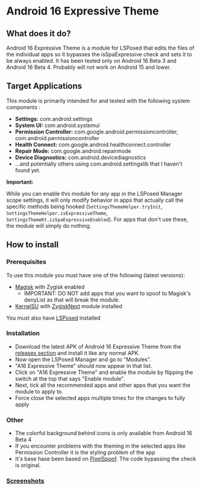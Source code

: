 # Android 16 Expressive Theme

## What does it do?

Android 16 Expressive Theme is a module for LSPosed that edits the files of the individual apps so it bypasses the isSpaExpressive check and sets it to be always enabled. It has been tested only on Android 16 Beta 3 and Android 16 Beta 4. Probably will not work on Android 15 and lower.

## Target Applications

This module is primarily intended for and tested with the following system components :

*   **Settings:** com.android.settings
*   **System UI:** com.android.systemui
*   **Permission Controller:** com.google.android.permissioncontroller, com.android.permissioncontroller
*   **Health Connect:** com.google.android.healthconnect.controller
*   **Repair Mode:** com.google.android.repairmode
*   **Device Diagnostics:** com.android.devicediagnostics
*   ...and potentially others using com.android.settingslib that I haven't found yet.

**Important:** 

While you can enable this module for *any* app in the LSPosed Manager scope settings, it will only modify behavior in apps that actually call the specific methods being hooked (`SettingsThemeHelper.tryInit`, `SettingsThemeHelper.isExpressiveTheme`, `SettingsThemeKt.isSpaExpressiveEnabled`). For apps that don't use these, the module will simply do nothing.

## How to install

### Prerequisites

To use this module you must have one of the following (latest versions):
- [Magisk](https://github.com/topjohnwu/Magisk) with Zygisk enabled
    - IMPORTANT: DO NOT add apps that you want to spoof to Magisk's denyList as that will break the module.
- [KernelSU](https://github.com/tiann/KernelSU) with [ZygiskNext](https://github.com/Dr-TSNG/ZygiskNext) module installed

You must also have [LSPosed](https://github.com/mywalkb/LSPosed_mod) installed

### Installation

- Download the latest APK of Android 16 Expressive Theme from the [releases section](https://github.com/igorb200828/Android-16-Expressive-Theme/releases) and install it like any normal APK.
- Now open the LSPosed Manager and go to "Modules".
- "A16 Expressive Theme" should now appear in that list.
- Click on "A16 Expressive Theme" and enable the module by flipping the switch at the top that says "Enable module".
- Next, tick all the recommended apps and other apps that you want the module to apply to.
- Force close the selected apps multiple times for the changes to fully apply

### Other

- The colorful background behind icons is only available from Android 16 Beta 4
- If you encounter problems with the theming in the selected apps like Permission Controller it is the styling problem of the app
- It's base hase been based on [PixelSpoof](https://github.com/RisenID/PixelSpoof). The code bypassing the check is original.

### [Screenshots](https://github.com/igorb200828/Android-16-Expressive-Theme/tree/master/img)
